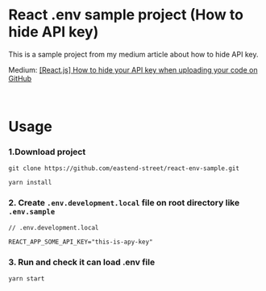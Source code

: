 # React .env sample project (How to hide API key)
This is a sample project from my medium article about how to hide API key.  

Medium: [[React.js] How to hide your API key when uploading your code on GitHub](https://link.medium.com/bu8yzlYFE3)

<br/>

# Usage
### 1.Download project
```
git clone https://github.com/eastend-street/react-env-sample.git

yarn install

```

### 2. Create `.env.development.local` file on root directory like `.env.sample`

```
// .env.development.local

REACT_APP_SOME_API_KEY="this-is-apy-key"

```

### 3. Run and check it can load .env file

```
yarn start
```
